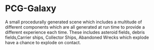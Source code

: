 # PCG-Galaxy
A small procedurally generated scene which includes a multitude of different components which are all generated at run time to provide a different experience each time. These includes asteroid fields, debris fields,Carrier ships, Collector Ships, Abandoned Wrecks which explode have a chance to explode on contact.  
